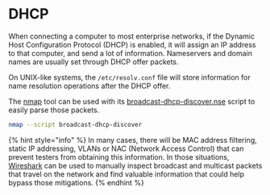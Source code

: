 # DHCP

When connecting a computer to most enterprise networks, if the Dynamic Host Configuration Protocol \(DHCP\) is enabled, it will assign an IP address to that computer, and send a lot of information. Nameservers and domain names are usually set through DHCP offer packets.

On UNIX-like systems, the `/etc/resolv.conf` file will store information for name resolution operations after the DHCP offer.

The [nmap](https://nmap.org/) tool can be used with its [broadcast-dhcp-discover.nse](https://nmap.org/nsedoc/scripts/broadcast-dhcp-discover.html) script to easily parse those packets.

```bash
nmap --script broadcast-dhcp-discover
```

{% hint style="info" %}
In many cases, there will be MAC address filtering, static IP addressing, VLANs or NAC \(Network Access Control\) that can prevent testers from obtaining this information. In those situations, [Wireshark](https://www.wireshark.org/) can be used to manually inspect broadcast and multicast packets that travel on the network and find valuable information that could help bypass those mitigations.
{% endhint %}


